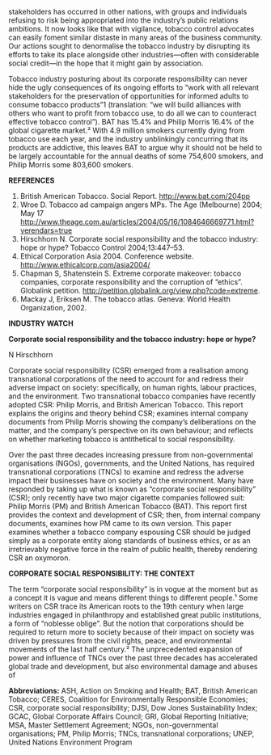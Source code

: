 stakeholders has occurred in other nations, with groups and individuals refusing to risk being appropriated into the industry’s public relations ambitions. It now looks like that with vigilance, tobacco control advocates can easily foment similar distaste in many areas of the business community. Our actions sought to denormalise the tobacco industry by disrupting its efforts to take its place alongside other industries—often with considerable social credit—in the hope that it might gain by association.

Tobacco industry posturing about its corporate responsibility can never hide the ugly consequences of its ongoing efforts to “work with all relevant stakeholders for the preservation of opportunities for informed adults to consume tobacco products”1 (translation: “we will build alliances with others who want to profit from tobacco use, to do all we can to counteract effective tobacco control”). BAT has 15.4% and Philip Morris 16.4% of the global cigarette market.² With 4.9 million smokers currently dying from tobacco use each year, and the industry unblinkingly concurring that its products are addictive, this leaves BAT to argue why it should not be held to be largely accountable for the annual deaths of some 754,600 smokers, and Philip Morris some 803,600 smokers.

**REFERENCES**
1. British American Tobacco. Social Report. http://www.bat.com/204pp
2. Wroe D. Tobacco ad campaign angers MPs. The Age (Melbourne) 2004; May 17 http://www.theage.com.au/articles/2004/05/16/1084646669771.html?verendars=true
3. Hirschhorn N. Corporate social responsibility and the tobacco industry: hope or hype? Tobacco Control 2004;13:447–53.
4. Ethical Corporation Asia 2004. Conference website. http://www.ethicalcorp.com/asia2004/
5. Chapman S, Shatenstein S. Extreme corporate makeover: tobacco companies, corporate responsibility and the corruption of “ethics”. Globalink petition. http://petition.globalink.org/view.php?code=extreme.
6. Mackay J, Eriksen M. The tobacco atlas. Geneva: World Health Organization, 2002.

**INDUSTRY WATCH**

**Corporate social responsibility and the tobacco industry: hope or hype?**

N Hirschhorn

Corporate social responsibility (CSR) emerged from a realisation among transnational corporations of the need to account for and redress their adverse impact on society: specifically, on human rights, labour practices, and the environment. Two transnational tobacco companies have recently adopted CSR: Philip Morris, and British American Tobacco. This report explains the origins and theory behind CSR; examines internal company documents from Philip Morris showing the company’s deliberations on the matter, and the company’s perspective on its own behaviour; and reflects on whether marketing tobacco is antithetical to social responsibility.

Over the past three decades increasing pressure from non-governmental organisations (NGOs), governments, and the United Nations, has required transnational corporations (TNCs) to examine and redress the adverse impact their businesses have on society and the environment. Many have responded by taking up what is known as “corporate social responsibility” (CSR); only recently have two major cigarette companies followed suit: Philip Morris (PM) and British American Tobacco (BAT). This report first provides the context and development of CSR; then, from internal company documents, examines how PM came to its own version. This paper examines whether a tobacco company espousing CSR should be judged simply as a corporate entity along standards of business ethics, or as an irretrievably negative force in the realm of public health, thereby rendering CSR an oxymoron.

**CORPORATE SOCIAL RESPONSIBILITY: THE CONTEXT**

The term “corporate social responsibility” is in vogue at the moment but as a concept it is vague and means different things to different people.¹ Some writers on CSR trace its American roots to the 19th century when large industries engaged in philanthropy and established great public institutions, a form of “noblesse oblige”. But the notion that corporations should be required to return more to society because of their impact on society was driven by pressures from the civil rights, peace, and environmental movements of the last half century.² The unprecedented expansion of power and influence of TNCs over the past three decades has accelerated global trade and development, but also environmental damage and abuses of

**Abbreviations:** ASH, Action on Smoking and Health; BAT, British American Tobacco; CERES, Coalition for Environmentally Responsible Economies; CSR, corporate social responsibility; DJSI, Dow Jones Sustainability Index; GCAC, Global Corporate Affairs Council; GRI, Global Reporting Initiative; MSA, Master Settlement Agreement; NGOs, non-governmental organisations; PM, Philip Morris; TNCs, transnational corporations; UNEP, United Nations Environment Program